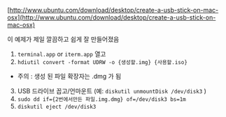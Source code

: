 
[http://www.ubuntu.com/download/desktop/create-a-usb-stick-on-mac-osx](http://www.ubuntu.com/download/desktop/create-a-usb-stick-on-mac-osx)

이 예제가 제일 깔끔하고 쉽게 잘 만들어졌음

1. `terminal.app` or `iterm.app` 열고
2. `hdiutil convert -format UDRW -o {생성할.img} {사용할.iso}`
  * 주의 : 생성 된 파일 확장자는 .dmg 가 됨
3. USB 드라이브 꼽고/언마운트 (예: `diskutil unmountDisk /dev/disk3` )
4. `sudo dd if={2번에서만든 파일.img.dmg} of=/dev/disk3 bs=1m`
5. `diskutil eject /dev/disk3`
